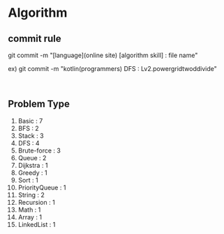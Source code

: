 # Algorithm

## commit rule 
git commit -m "[language](online site) [algorithm skill] : file name"

ex) git commit -m "kotlin(programmers) DFS : Lv2.powergridtwoddivide"

<br>

## Problem Type
1. Basic : 7
2. BFS : 2
3. Stack : 3
4. DFS : 4
5. Brute-force : 3
6. Queue : 2
7. Dijkstra : 1
8. Greedy : 1
9. Sort : 1
10. PriorityQueue : 1
11. String :  2
12. Recursion : 1
13. Math : 1
14. Array : 1
15. LinkedList : 1
